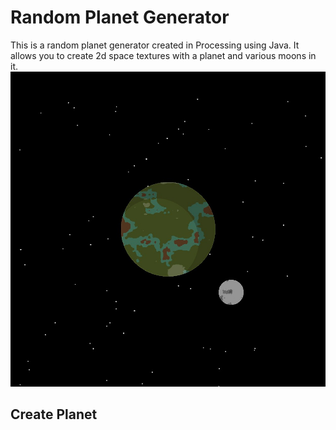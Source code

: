 # Random Planet Generator
This is a random planet generator created in Processing using Java. It allows you to create 2d space textures with a planet and various moons in it.
![alt text](Render.jpg)
## Create Planet
